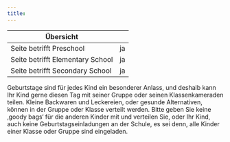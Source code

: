 ```yaml
---
title: 
---
```

| Übersicht | |
| --- | --- |
| Seite betrifft Preschool | ja |
| Seite betrifft Elementary School | ja |
| Seite betrifft Secondary School | ja |

Geburtstage sind für jedes Kind ein besonderer Anlass, und deshalb kann Ihr Kind gerne diesen Tag mit seiner Gruppe oder seinen Klassenkameraden teilen. Kleine Backwaren und Leckereien, oder gesunde Alternativen, können in der Gruppe oder Klasse verteilt werden. Bitte geben Sie keine ‚goody bags‘ für die anderen Kinder mit und verteilen Sie, oder Ihr Kind, auch keine Geburtstagseinladungen an der Schule, es sei denn, alle Kinder einer Klasse oder Gruppe sind eingeladen.